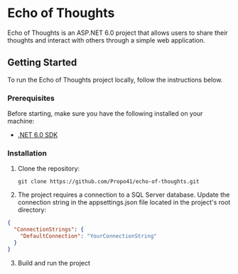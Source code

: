 # Echo of Thoughts

Echo of Thoughts is an ASP.NET 6.0 project that allows users to share their thoughts and interact with others through a simple web application.

## Getting Started

To run the Echo of Thoughts project locally, follow the instructions below.

### Prerequisites

Before starting, make sure you have the following installed on your machine:

- [.NET 6.0 SDK](https://dotnet.microsoft.com/download/dotnet/6.0)

### Installation

1. Clone the repository:

   ```shell
   git clone https://github.com/Propo41/echo-of-thoughts.git 
   ```

2. The project requires a connection to a SQL Server database. Update the connection string in the appsettings.json file located in the project's root directory:

```json
{
  "ConnectionStrings": {
    "DefaultConnection": "YourConnectionString"
  }
}
```

3. Build and run the project

